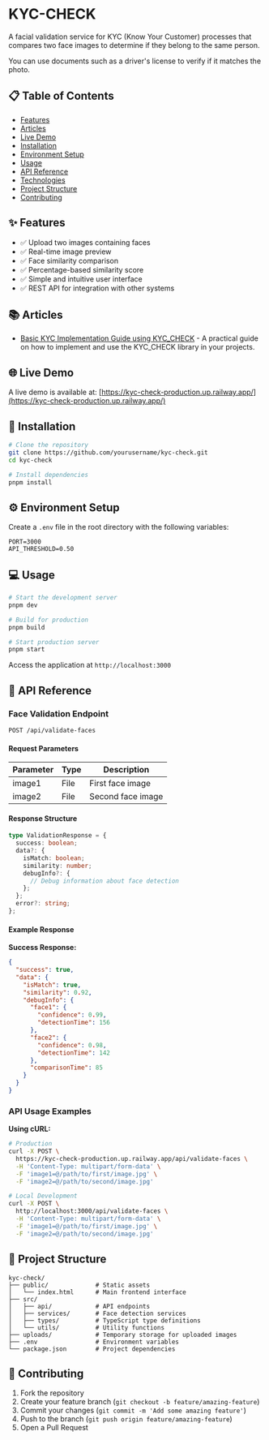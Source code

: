 # KYC-CHECK

A facial validation service for KYC (Know Your Customer) processes that compares two face images to determine if they belong to the same person.

You can use documents such as a driver's license to verify if it matches the photo.

## 📋 Table of Contents
- [Features](#-features)
- [Articles](#-articles)
- [Live Demo](#-live-demo)
- [Installation](#-installation)
- [Environment Setup](#-environment-setup)
- [Usage](#-usage)
- [API Reference](#-api-reference)
- [Technologies](#-technologies)
- [Project Structure](#-project-structure)
- [Contributing](#-contributing)

## ✨ Features

- ✅ Upload two images containing faces
- ✅ Real-time image preview
- ✅ Face similarity comparison
- ✅ Percentage-based similarity score
- ✅ Simple and intuitive user interface
- ✅ REST API for integration with other systems

## 📚 Articles

- [Basic KYC Implementation Guide using KYC_CHECK](https://dev.to/juninhopo/basic-kyc-implementation-guide-using-kyccheck-3fld) - A practical guide on how to implement and use the KYC_CHECK library in your projects.

## 🌐 Live Demo

A live demo is available at: [https://kyc-check-production.up.railway.app/](https://kyc-check-production.up.railway.app/)

## 🚀 Installation

```bash
# Clone the repository
git clone https://github.com/yourusername/kyc-check.git
cd kyc-check

# Install dependencies
pnpm install
```

## ⚙️ Environment Setup

Create a `.env` file in the root directory with the following variables:

```
PORT=3000
API_THRESHOLD=0.50
```

## 💻 Usage

```bash
# Start the development server
pnpm dev

# Build for production
pnpm build

# Start production server
pnpm start
```

Access the application at `http://localhost:3000`

## 📡 API Reference

### Face Validation Endpoint

```
POST /api/validate-faces
```

#### Request Parameters

| Parameter | Type | Description |
|-----------|------|-------------|
| image1 | File | First face image |
| image2 | File | Second face image |

#### Response Structure

```typescript
type ValidationResponse = {
  success: boolean;
  data?: {
    isMatch: boolean;
    similarity: number;
    debugInfo?: {
      // Debug information about face detection
    };
  };
  error?: string;
};
```

#### Example Response

**Success Response:**
```json
{
  "success": true,
  "data": {
    "isMatch": true,
    "similarity": 0.92,
    "debugInfo": {
      "face1": {
        "confidence": 0.99,
        "detectionTime": 156
      },
      "face2": {
        "confidence": 0.98,
        "detectionTime": 142
      },
      "comparisonTime": 85
    }
  }
}
```

### API Usage Examples

**Using cURL:**
```bash
# Production
curl -X POST \
  https://kyc-check-production.up.railway.app/api/validate-faces \
  -H 'Content-Type: multipart/form-data' \
  -F 'image1=@/path/to/first/image.jpg' \
  -F 'image2=@/path/to/second/image.jpg'

# Local Development
curl -X POST \
  http://localhost:3000/api/validate-faces \
  -H 'Content-Type: multipart/form-data' \
  -F 'image1=@/path/to/first/image.jpg' \
  -F 'image2=@/path/to/second/image.jpg'
```

## 📁 Project Structure

```
kyc-check/
├── public/             # Static assets
│   └── index.html      # Main frontend interface
├── src/
│   ├── api/            # API endpoints
│   ├── services/       # Face detection services
│   ├── types/          # TypeScript type definitions
│   └── utils/          # Utility functions
├── uploads/            # Temporary storage for uploaded images
├── .env                # Environment variables
└── package.json        # Project dependencies
```

## 🤝 Contributing

1. Fork the repository
2. Create your feature branch (`git checkout -b feature/amazing-feature`)
3. Commit your changes (`git commit -m 'Add some amazing feature'`)
4. Push to the branch (`git push origin feature/amazing-feature`)
5. Open a Pull Request
